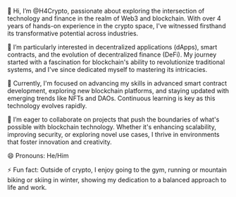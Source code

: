 👋 Hi, I’m @H4Crypto, passionate about exploring the intersection of technology and finance in the realm of Web3 and blockchain. With over 4 years of hands-on experience in the crypto space, I've witnessed firsthand its transformative potential across industries.

👀 I’m particularly interested in decentralized applications (dApps), smart contracts, and the evolution of decentralized finance (DeFi). My journey started with a fascination for blockchain's ability to revolutionize traditional systems, and I've since dedicated myself to mastering its intricacies.

🌱 Currently, I'm focused on advancing my skills in advanced smart contract development, exploring new blockchain platforms, and staying updated with emerging trends like NFTs and DAOs. Continuous learning is key as this technology evolves rapidly.

💞️ I’m eager to collaborate on projects that push the boundaries of what's possible with blockchain technology. Whether it's enhancing scalability, improving security, or exploring novel use cases, I thrive in environments that foster innovation and creativity.

😄 Pronouns: He/Him

⚡ Fun fact: Outside of crypto, I enjoy going to the gym, running or mountain biking or skiing in winter, showing my dedication to a balanced approach to life and work.

<!---
H4Crypto/H4Crypto is a ✨ special ✨ repository because its `README.md` (this file) appears on your GitHub profile.
You can click the Preview link to take a look at your changes.
--->
